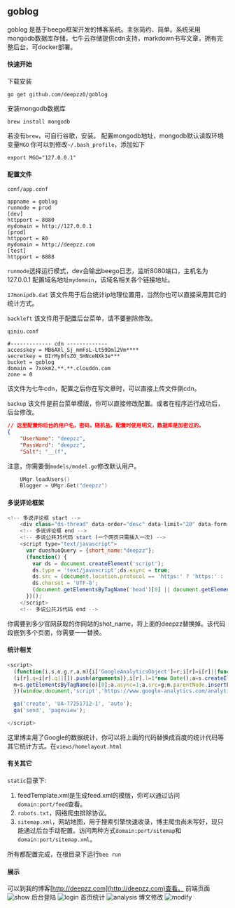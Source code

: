 ## goblog 

goblog 是基于beego框架开发的博客系统。主张简约、简单。系统采用mongodb数据库存储，七牛云存储提供cdn支持，markdown书写文章，拥有完整后台，可docker部署。

#### 快速开始

下载安装
```
go get github.com/deepzz0/goblog
```

安装mongodb数据库
```
brew install mongodb
```
若没有<code>brew</code>，可自行谷歌，安装。
配置mongodb地址，mongodb默认读取环境变量<code>MGO</code>
你可以到修改<code>~/.bash_profile</code>，添加如下
```
export MGO="127.0.0.1"
```
#### 配置文件

<code>conf/app.conf</code>
```
appname = goblog
runmode = prod
[dev]
httpport = 8080
mydomain = http://127.0.0.1
[prod]
httpport = 80
mydomain = http://deepzz.com
[test]
httpport = 8888
```
<code>runmode</code>选择运行模式，dev会输出beego日志，监听8080端口，主机名为127.0.0.1
配置域名地址<code>mydomain</code>，该域名相关各个链接地址。

<code>17monipdb.dat</code>
该文件用于后台统计ip地理位置用，当然你也可以直接采用其它的统计方式。

<code>backleft</code>
该文件用于配置后台菜单，请不要删除修改。

<code>qiniu.conf</code>
```
#------------- cdn -------------
accesskey = MB6AXl_Sj_mmFsL-Lt59Dml2Vm****
secretkey = BIrMy0fsZ0_SHNceNXk3e***
bucket = goblog
domain = 7xokm2.**.**.clouddn.com
zone = 0
```
该文件为七牛cdn，配置之后你在写文章时，可以直接上传文件倒cdn。

<code>backup</code>
该文件是前台菜单模版，你可以直接修改配置。或者在程序运行成功后，后台修改。
``` json
// 这里配置你后台的用户名，密码，随机盐。配置时使用明文，数据库是加密过的。
{
    "UserName": "deepzz",
    "PassWord": "deepzz",
    "Salt": "__(f",
```
注意，你需要倒<code>models/model.go</code>修改默认用户。
``` go
	UMgr.loadUsers()
	Blogger = UMgr.Get("deepzz")
```

#### 多说评论框架
``` js
<!-- 多说评论框 start -->
    <div class="ds-thread" data-order="desc" data-limit="20" data-form-position="top" data-thread-key="{{.ID}}" data-title="{{.Title}}" data-url="{{$.Domain}}/{{.URL}}"></div>
    <!-- 多说评论框 end -->
    <!-- 多说公共JS代码 start (一个网页只需插入一次) -->
    <script type="text/javascript">
      var duoshuoQuery = {short_name:"deepzz"};
      (function() {
        var ds = document.createElement('script');
        ds.type = 'text/javascript';ds.async = true;
        ds.src = (document.location.protocol == 'https:' ? 'https:' : 'http:') + '//static.duoshuo.com/embed.js';
        ds.charset = 'UTF-8';
        (document.getElementsByTagName('head')[0] || document.getElementsByTagName('body')[0]).appendChild(ds);
      })();
    </script>
    <!-- 多说公共JS代码 end -->
```
你需要到多少官网获取的你网站的shot_name，将上面的deepzz替换掉。该代码段嵌到多个页面，你需要一一替换。

#### 统计相关
``` js
<script>
  (function(i,s,o,g,r,a,m){i['GoogleAnalyticsObject']=r;i[r]=i[r]||function(){
  (i[r].q=i[r].q||[]).push(arguments)},i[r].l=1*new Date();a=s.createElement(o),
  m=s.getElementsByTagName(o)[0];a.async=1;a.src=g;m.parentNode.insertBefore(a,m)
  })(window,document,'script','https://www.google-analytics.com/analytics.js','ga');

  ga('create', 'UA-77251712-1', 'auto');
  ga('send', 'pageview');

</script>
```
这里博主用了Google的数据统计，你可以将上面的代码替换成百度的统计代码等其它统计方式。在<code>views/homelayout.html</code>

#### 有关其它
<code>static</code>目录下:
1. feedTemplate.xml是生成feed.xml的模版，你可以通过访问<code>domain:port/feed</code>查看。
2. <code>robots.txt</code>，网络爬虫排除协议。
3. <code>sitemap.xml</code>，网站地图，用于搜索引擎快速收录，博主爬虫尚未写好，现只能通过后台手动配置。访问两种方式<code>domain:port/sitemap</code>和<code>domain:port/sitemap.xml</code>。

所有都配置完成，在根目录下运行<code>bee run</code>

#### 展示
可以到我的博客[http://deepzz.com](http://deepzz.com)查看。
前端页面
![show](http://7xokm2.com1.z0.glb.clouddn.com/img/blog.png)
后台登陆
![login](http://7xokm2.com1.z0.glb.clouddn.com/img/login.png)
首页统计
![analysis](http://7xokm2.com1.z0.glb.clouddn.com/img/analysis.png)
博文修改
![modify](http://7xokm2.com1.z0.glb.clouddn.com/img/modify.png)



